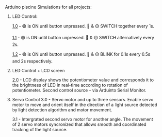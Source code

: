 Arduino piscine
Simulations for all projects:

  1. LED Control:

       [1.0](https://wokwi.com/projects/409550879389034497) - 🟢 is ON until button unpressed. 🔴 & 🟡 SWITCH together every 1s.

       [1.1](https://wokwi.com/projects/409550740050040833) - 🟢 is ON until button unpressed. 🔴 & 🟡 SWITCH alternatively every 2s.

       [1.2](https://wokwi.com/projects/409550617394949121) - 🟢 is ON until button unpressed. 🔴 & 🟡 BLINK for 0.1s every 0.5s and 2s respectively.
  
  2. LED Control + LCD screen

       [2.0](https://wokwi.com/projects/409576089362368513) - LCD display shows the potentiometer value and corresponds it to the brightness of LED in real-time according to rotation of potentiometer. Second control source - via Arduinto Serial Monitor.
  
  4. Servo Control
       3.0 - Servo motor and up to three sensors. Enable servo motor to move and orient itself in the direction of a light source detected by light detection algorithm and motor movement.

       3.1 - Intergrated second servo motor for another angle. The movement of 2 servo motors syncronized that allows smooth and coordinated tracking of the light source.
     
